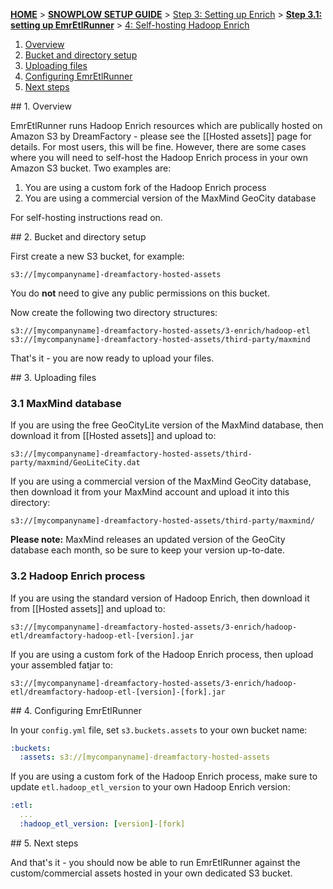 <a name="top" />

[**HOME**](Home) > [**SNOWPLOW SETUP GUIDE**](Setting-up-DreamFactory) > [Step 3: Setting up Enrich](Setting-up-enrich) > [**Step 3.1: setting up EmrEtlRunner**](Setting-up-EmrEtlRunner) > [4: Self-hosting Hadoop Enrich](4-Self-hosting-Hadoop-Enrich)

1. [Overview](#overview)
2. [Bucket and directory setup](#bucket-setup)
3. [Uploading files](#files)
4. [Configuring EmrEtlRunner](#configure)
5. [Next steps](#next-steps)

<a name="usage-overview"/>
## 1. Overview

EmrEtlRunner runs Hadoop Enrich resources which are publically hosted on Amazon S3 by DreamFactory - please see the [[Hosted assets]] page for details. For most users, this will be fine. However, there are some cases where you will need to self-host the Hadoop Enrich process in your own Amazon S3 bucket. Two examples are:

1. You are using a custom fork of the Hadoop Enrich process
2. You are using a commercial version of the MaxMind GeoCity database

For self-hosting instructions read on.

<a name="bucket-setup"/>
## 2. Bucket and directory setup

First create a new S3 bucket, for example:

    s3://[mycompanyname]-dreamfactory-hosted-assets

You do **not** need to give any public permissions on this bucket.

Now create the following two directory structures:

    s3://[mycompanyname]-dreamfactory-hosted-assets/3-enrich/hadoop-etl
    s3://[mycompanyname]-dreamfactory-hosted-assets/third-party/maxmind

That's it - you are now ready to upload your files.

<a name="files"/>
## 3. Uploading files

### 3.1 MaxMind database

If you are using the free GeoCityLite version of the MaxMind database, then download it from [[Hosted assets]] and upload to:

    s3://[mycompanyname]-dreamfactory-hosted-assets/third-party/maxmind/GeoLiteCity.dat

If you are using a commercial version of the MaxMind GeoCity database, then download it from your MaxMind account and upload it into this directory:

    s3://[mycompanyname]-dreamfactory-hosted-assets/third-party/maxmind/

**Please note:** MaxMind releases an updated version of the GeoCity database each month, so be sure to keep your version up-to-date.

### 3.2 Hadoop Enrich process

If you are using the standard version of Hadoop Enrich, then download it from [[Hosted assets]] and upload to:

    s3://[mycompanyname]-dreamfactory-hosted-assets/3-enrich/hadoop-etl/dreamfactory-hadoop-etl-[version].jar

If you are using a custom fork of the Hadoop Enrich process, then upload your assembled fatjar to:

    s3://[mycompanyname]-dreamfactory-hosted-assets/3-enrich/hadoop-etl/dreamfactory-hadoop-etl-[version]-[fork].jar

<a name="configure"/>
## 4. Configuring EmrEtlRunner

In your `config.yml` file, set `s3.buckets.assets` to your own bucket name:

```yaml
:buckets:
  :assets: s3://[mycompanyname]-dreamfactory-hosted-assets
```

If you are using a custom fork of the Hadoop Enrich process, make sure to update `etl.hadoop_etl_version` to your own Hadoop Enrich version:

```yaml
:etl:
  ...
  :hadoop_etl_version: [version]-[fork]
```

<a name="next-steps" />
## 5. Next steps

And that's it - you should now be able to run EmrEtlRunner against the custom/commercial assets hosted in your own dedicated S3 bucket.
